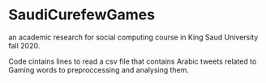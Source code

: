 # SaudiCurefewGames
an academic research for social computing course in King Saud University fall 2020.

Code cintains lines to read a csv file that contains Arabic tweets related to Gaming words to preproccessing and analysing them.

